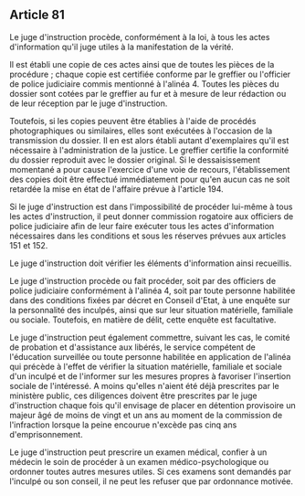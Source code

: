 Article 81
----
Le juge d'instruction procède, conformément à la loi, à tous les actes
d'information qu'il juge utiles à la manifestation de la vérité.

Il est établi une copie de ces actes ainsi que de toutes les pièces de la
procédure ; chaque copie est certifiée conforme par le greffier ou l'officier de
police judiciaire commis mentionné à l'alinéa 4. Toutes les pièces du dossier
sont cotées par le greffier au fur et à mesure de leur rédaction ou de leur
réception par le juge d'instruction.

Toutefois, si les copies peuvent être établies à l'aide de procédés
photographiques ou similaires, elles sont exécutées à l'occasion de la
transmission du dossier. Il en est alors établi autant d'exemplaires qu'il est
nécessaire à l'administration de la justice. Le greffier certifie la conformité
du dossier reproduit avec le dossier original. Si le dessaisissement momentané a
pour cause l'exercice d'une voie de recours, l'établissement des copies doit
être effectué immédiatement pour qu'en aucun cas ne soit retardée la mise en
état de l'affaire prévue à l'article 194.

Si le juge d'instruction est dans l'impossibilité de procéder lui-même à tous
les actes d'instruction, il peut donner commission rogatoire aux officiers de
police judiciaire afin de leur faire exécuter tous les actes d'information
nécessaires dans les conditions et sous les réserves prévues aux articles 151 et
152.

Le juge d'instruction doit vérifier les éléments d'information ainsi recueillis.

Le juge d'instruction procède ou fait procéder, soit par des officiers de police
judiciaire conformément à l'alinéa 4, soit par toute personne habilitée dans des
conditions fixées par décret en Conseil d'Etat, à une enquête sur la
personnalité des inculpés, ainsi que sur leur situation matérielle, familiale ou
sociale. Toutefois, en matière de délit, cette enquête est facultative.

Le juge d'instruction peut également commettre, suivant les cas, le comité de
probation et d'assistance aux libérés, le service compétent de l'éducation
surveillée ou toute personne habilitée en application de l'alinéa qui précède à
l'effet de vérifier la situation matérielle, familiale et sociale d'un inculpé
et de l'informer sur les mesures propres à favoriser l'insertion sociale de
l'intéressé. A moins qu'elles n'aient été déjà prescrites par le ministère
public, ces diligences doivent être prescrites par le juge d'instruction chaque
fois qu'il envisage de placer en détention provisoire un majeur âgé de moins de
vingt et un ans au moment de la commission de l'infraction lorsque la peine
encourue n'excède pas cinq ans d'emprisonnement.

Le juge d'instruction peut prescrire un examen médical, confier à un médecin le
soin de procéder à un examen médico-psychologique ou ordonner toutes autres
mesures utiles. Si ces examens sont demandés par l'inculpé ou son conseil, il ne
peut les refuser que par ordonnance motivée.
